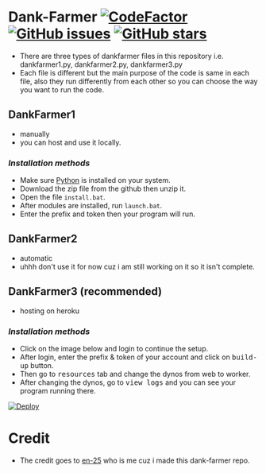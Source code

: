 # Dank-Farmer [![CodeFactor](https://www.codefactor.io/repository/github/en-25/dank-farmer/badge)](https://www.codefactor.io/repository/github/en-25/dank-farmer) [![GitHub issues](https://img.shields.io/github/issues/en-25/dank-farmer?style=flat)](https://github.com/en-25/dank-farmer/issues) [![GitHub stars](https://img.shields.io/github/stars/en-25/dank-farmer?style=flat)](https://github.com/en-25/dank-farmer/stargazers)
- There are three types of dankfarmer files in this repository i.e. dankfarmer1.py, dankfarmer2.py, dankfarmer3.py
- Each file is different but the main purpose of the code is same in each file, also they run differently from each other so you can choose the way you want to run the code.

## DankFarmer1
- manually
- you can host and use it locally.

### ___Installation methods___
- Make sure [Python](https://www.python.org/downloads/release/python-397/) is installed on your system.
- Download the zip file from the github then unzip it.
- Open the file `install.bat`.
- After modules are installed, run `launch.bat`.
- Enter the prefix and token then your program will run. 

## DankFarmer2
- automatic
- uhhh don't use it for now cuz i am still working on it so it isn't complete.

## DankFarmer3 (recommended)
- hosting on heroku

### ___Installation methods___
- Click on the image below and login to continue the setup. 
- After login, enter the prefix & token of your account and click on <kbd>build-up</kbd> button.
- Then go to <kbd>resources</kbd> tab and change the dynos from web to worker.
- After changing the dynos, go to <kbd>view logs</kbd> and you can see your program running there. 

[![Deploy](https://www.herokucdn.com/deploy/button.svg)](https://heroku.com/deploy?template=https://github.com/en-25/dank-farmer/tree/main)

# Credit
- The credit goes to [en-25](https://github.com/en-25) who is me cuz i made this dank-farmer repo.
